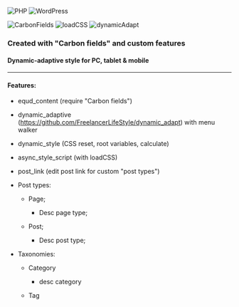 ![PHP](https://img.shields.io/badge/PHP-8.2.1-green)
![WordPress](https://img.shields.io/badge/WordPress-6.1.1-green)

![CarbonFields](https://img.shields.io/badge/Carbon%20Fields-3.4.0-green)
![loadCSS](https://img.shields.io/badge/loadCSS-2.0.1-green)
![dynamicAdapt](https://img.shields.io/badge/dynamicAdapt-2022-green)

<h3>Created with "Carbon fields" and custom features</h3>
<h4>Dynamic-adaptive style for PC, tablet & mobile</h4>

***

<h4>Features:</h4>

- equd_content (require "Carbon fields")

- dynamic_adaptive (https://github.com/FreelancerLifeStyle/dynamic_adapt) with menu walker

- dynamic_style (CSS reset, root variables, calculate)

- async_style_script (with loadCSS)

- post_link (edit post link for custom "post types")


- Post types:

  - Page;
    - Desc page type;

  - Post;
    - Desc post type;

- Taxonomies:

  - Category
    - desc category

  - Tag


